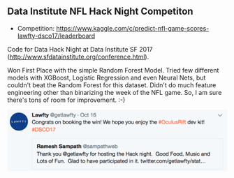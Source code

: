 ## Data Institute NFL Hack Night Competiton

* Competition: https://www.kaggle.com/c/predict-nfl-game-scores-lawfty-dsco17/leaderboard

Code for Data Hack Night at Data Institute SF 2017 (http://www.sfdatainstitute.org/conference.html).  

Won First Place with the simple Random Forest Model.  Tried few different models with XGBoost, Logistic Regression and even Neural Nets, but couldn't beat the Random Forest for this dataset.  Didn't do much feature engineering other than binarizing the week of the NFL game.  So, I am sure there's tons of room for improvement. :-)

![social-media-brag](tweet-DSCO17.png)
